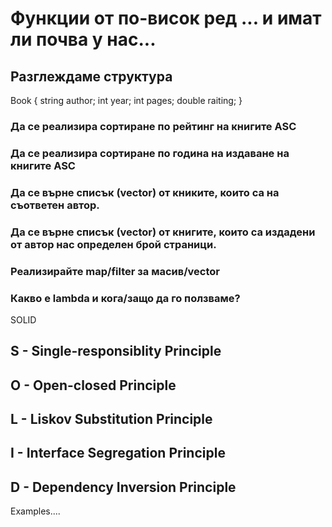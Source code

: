 # Функции от по-висок ред ... и имат ли почва у нас...
## Разглеждаме структура
Book {
    string author;
    int year;
    int pages;
    double raiting;
}

### Да се реализира сортиране по рейтинг на книгите ASC
### Да се реализира сортиране по година на издаване на книгите ASC
### Да се върне списък (vector) от книките, които са на съответен автор.
### Да се върне списък (vector) от книгите, които са издадени от автор нас определен брой страници.
### Реализирайте map/filter за масив/vector
### Какво е lambda и кога/защо да го ползваме?

SOLID

## S - Single-responsiblity Principle
## O - Open-closed Principle
## L - Liskov Substitution Principle
## I - Interface Segregation Principle
## D - Dependency Inversion Principle

Examples....
